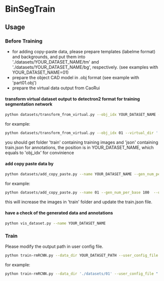 # BinSegTrain
## Usage
### Before Training
- for adding copy-paste data, please prepare templates (labelme format) and backgrounds, and put them into './datasets/YOUR_DATASET_NAME/tm' and './datasets/YOUR_DATASET_NAME/bg', respectively.  (see examples with YOUR_DATASET_NAME=01)
- prepare the object CAD model in .obj format (see example with 'part01.obj')
- prepare the virtual data output from CaoRui

#### transform virtual dataset output to detectron2 format for training segmentation network
```bash
python datasets/transform_from_virtual.py --obj_idx YOUR_DATASET_NAME --virtual_dir DIRECTORY_OF_VIRTUAL_DATA --obj_path PATH_OF_CAD_MODEL --oc VISIBILITY_THRESHOLD
````
for example:
```bash
python datasets/transform_from_virtual.py --obj_idx 01 --virtual_dir '../example_virtual_data_output/' --obj_path './part01.obj' --oc 0.8
````
you should get folder 'train' containing training images and 'json' containing train.json for annotations, the position is in YOUR_DATASET_NAME, which equals to 'obj_idx' for convinience

#### add copy paste data by 
```bash
python datasets/add_copy_paste.py --name YOUR_DATASET_NAME --gen_num_per_base NUMBER_OF_OUTPUT_IMAGES_FOR_EACH_BACKGROUND_IMAGE  --oc VISIBILITY_THRESHOLD
````
for example:
```bash
python datasets/add_copy_paste.py --name 01 --gen_num_per_base 100  --oc 0.8
````
this will increase the images in 'train' folder and update the train.json file.

#### have a check of the generated data and annotations
```bash
python vis_dataset.py --name YOUR_DATASET_NAME 
````
### Train
Please modify the output path in user config file.
```bash
python train-rmRCNN.py --data_dir YOUR_DATASET_PATH --user_config_file YOUR_CONFIG_PATH 
````
for example:
```bash
python train-rmRCNN.py --data_dir './datasets/01' --user_config_file "./configs/user_rmRCNN.yaml" 
````
